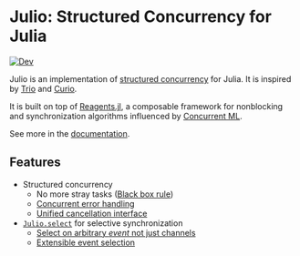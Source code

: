 # Julio: Structured Concurrency for Julia

[![Dev](https://img.shields.io/badge/docs-dev-blue.svg)](https://juliaconcurrent.github.io/Julio.jl/dev/)

Julio is an implementation of [structured
concurrency](https://en.wikipedia.org/wiki/Structured_concurrency) for Julia.
It is inspired by [Trio](https://github.com/python-trio/trio) and
[Curio](https://github.com/dabeaz/curio).

It is built on top of [Reagents.jl](https://github.com/JuliaConcurrent/Reagents.jl), a
composable framework for nonblocking and synchronization algorithms influenced
by [Concurrent ML](https://en.wikipedia.org/wiki/Concurrent_ML).

See more in the [documentation](https://juliaconcurrent.github.io/Julio.jl/dev/).

## Features

* Structured concurrency
  * No more stray tasks
    ([Black box rule](https://juliaconcurrent.github.io/Julio.jl/dev/explanation/structured_concurrency/#black-box))
  * [Concurrent error handling](https://juliaconcurrent.github.io/Julio.jl/dev/explanation/structured_concurrency/#Error-handling)
  * [Unified cancellation interface](https://juliaconcurrent.github.io/Julio.jl/dev/tutorials/introduction/#man-cancel-scope)
* [`Julio.select`](https://juliaconcurrent.github.io/Julio.jl/dev/tutorials/select/) for
  selective synchronization
  * [Select on arbitrary *event* not just channels](https://juliaconcurrent.github.io/Julio.jl/dev/tutorials/select/#Selecting-an-arbitrary-event)
  * [Extensible event selection](https://juliaconcurrent.github.io/Julio.jl/dev/tutorials/custom_select/)
